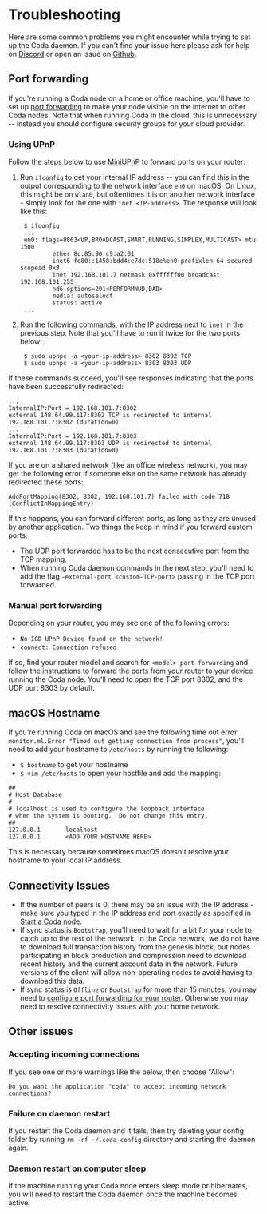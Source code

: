 # Troubleshooting

Here are some common problems you might encounter while trying to set up the Coda daemon. If you can't find your issue here please ask for help on [Discord](https://bit.ly/CodaDiscord) or open an issue on [Github](https://github.com/CodaProtocol/coda/issues/new).

## Port forwarding

If you're running a Coda node on a home or office machine, you'll have to set up [port forwarding](https://en.wikipedia.org/wiki/Port_forwarding) to make your node visible on the internet to other Coda nodes. Note that when running Coda in the cloud, this is unnecessary -- instead you should configure security groups for your cloud provider.

### Using UPnP

Follow the steps below to use [MiniUPnP](https://github.com/miniupnp/miniupnp) to forward ports on your router:

1. Run `ifconfig` to get your internal IP address -- you can find this in the output corresponding to the network interface `en0` on macOS. On Linux, this might be on `wlan0`, but oftentimes it is on another network interface - simply look for the one with `inet <IP-address>`. The response will look like this:

        $ ifconfig
        ...
        en0: flags=8863<UP,BROADCAST,SMART,RUNNING,SIMPLEX,MULTICAST> mtu 1500
                ether 8c:85:90:c9:a2:01 
                inet6 fe80::1458:bdd4:e7dc:518e%en0 prefixlen 64 secured scopeid 0x8 
                inet 192.168.101.7 netmask 0xffffff00 broadcast 192.168.101.255
                nd6 options=201<PERFORMNUD,DAD>
                media: autoselect
                status: active
        ...

2. Run the following commands, with the IP address next to `inet` in the previous step. Note that you'll have to run it twice for the two ports below:

        $ sudo upnpc -a <your-ip-address> 8302 8302 TCP
        $ sudo upnpc -a <your-ip-address> 8303 8303 UDP

If these commands succeed, you'll see responses indicating that the ports have been successfully redirected:

```
...
InternalIP:Port = 192.168.101.7:8302
external 148.64.99.117:8302 TCP is redirected to internal 192.168.101.7:8302 (duration=0)
...
InternalIP:Port = 192.168.101.7:8303
external 148.64.99.117:8303 UDP is redirected to internal 192.168.101.7:8303 (duration=0)
```

If you are on a shared network (like an office wireless network), you may get the following error if someone else on the same network has already redirected these ports:

```
AddPortMapping(8302, 8302, 192.168.101.7) failed with code 718 (ConflictInMappingEntry)
```

If this happens, you can forward different ports, as long as they are unused by another application. Two things the keep in mind if you forward custom ports:

- The UDP port forwarded has to be the next consecutive port from the TCP mapping.
- When running Coda daemon commands in the next step, you'll need to add the flag `-external-port <custom-TCP-port>` passing in the TCP port forwarded.

### Manual port forwarding

Depending on your router, you may see one of the following errors:

- `No IGD UPnP Device found on the network!`
- `connect: Connection refused`

If so, find your router model and search for `<model> port forwarding` and follow the instructions to forward the ports from your router to your device running the Coda node. You'll need to open the TCP port 8302, and the UDP port 8303 by default.

## macOS Hostname

If you're running Coda on macOS and see the following time out error `monitor.ml.Error "Timed out getting connection from process"`, you'll need to add your hostname to `/etc/hosts` by running the following:

- `$ hostname` to get your hostname
- `$ vim /etc/hosts` to open your hostfile and add the mapping:

```    
##
# Host Database
#
# localhost is used to configure the loopback interface
# when the system is booting.  Do not change this entry.
##
127.0.0.1       localhost
127.0.0.1       <ADD YOUR HOSTNAME HERE>
```

This is necessary because sometimes macOS doesn't resolve your hostname to your local IP address.

## Connectivity Issues

- If the number of peers is 0, there may be an issue with the IP address - make sure you typed in the IP address and port exactly as specified in [Start a Coda node](#start-a-coda-node).
- If sync status is `Bootstrap`, you'll need to wait for a bit for your node to catch up to the rest of the network. In the Coda network, we do not have to download full transaction history from the genesis block, but nodes participating in block production and compression need to download recent history and the current account data in the network. Future versions of the client will allow non-operating nodes to avoid having to download this data.
- If sync status is `Offline` or `Bootstrap` for more than 15 minutes, you may need to [configure port forwarding for your router](/docs/getting-started/#port-forwarding). Otherwise you may need to resolve connectivity issues with your home network.

## Other issues

### Accepting incoming connections
If you see one or more warnings like the below, then choose "Allow":
```
Do you want the application "coda" to accept incoming network connections?
```

### Failure on daemon restart
If you restart the Coda daemon and it fails, then try deleting your config folder by running `rm -rf ~/.coda-config` directory and starting the daemon again.

### Daemon restart on computer sleep
If the machine running your Coda node enters sleep mode or hibernates, you will need to restart the Coda daemon once the machine becomes active.